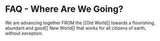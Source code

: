 # FAQ - Where Are We Going?

We are advancing together FROM the [[Old World]] towards a flourishing, abundant and good[[ New World]] that works for all citizens of earth, without exception. 
